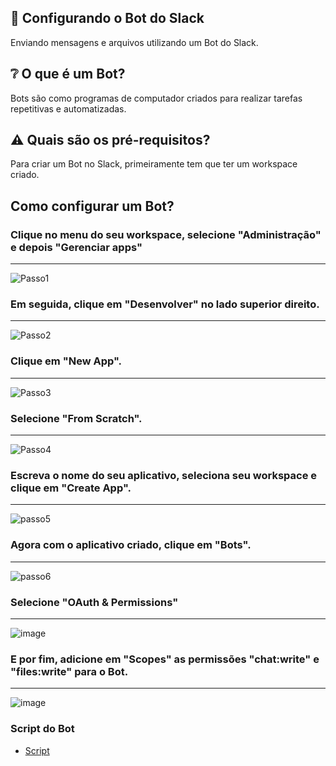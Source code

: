 ## :rocket: Configurando o Bot do Slack

Enviando mensagens e arquivos utilizando um Bot do Slack.

## :grey_question: O que é um Bot?

Bots são como programas de computador criados para realizar tarefas repetitivas e automatizadas.

## :warning: Quais são os pré-requisitos?

Para criar um Bot no Slack, primeiramente tem que ter um workspace criado.

## Como configurar um Bot?


### Clique no menu do seu workspace, selecione "Administração" e depois "Gerenciar apps"

---

![Passo1](https://user-images.githubusercontent.com/51414398/165332255-5e35fb3b-a914-4179-a8c8-17b1f6abd02b.png)


### Em seguida, clique em "Desenvolver" no lado superior direito.

---


![Passo2](https://user-images.githubusercontent.com/51414398/165333253-5a221293-c171-4e28-ad0b-12b24cdd672d.PNG)


### Clique em "New App".

---

![Passo3](https://user-images.githubusercontent.com/51414398/165333574-457a860c-f076-4eb0-89b7-9d93bd2291b4.PNG)




### Selecione "From Scratch".

---

![Passo4](https://user-images.githubusercontent.com/51414398/165333781-e85e9f16-4f6b-449f-a4a9-9e487058b9ae.PNG)



### Escreva o nome do seu aplicativo, seleciona seu workspace e clique em "Create App".

---

![passo5](https://user-images.githubusercontent.com/51414398/165334073-2a2e77c9-7d29-4225-9b16-6431351b3810.PNG)

### Agora com o aplicativo criado, clique em "Bots".

---

![passo6](https://user-images.githubusercontent.com/51414398/165334589-98cd90de-60f8-4359-9042-d4006960fa8c.PNG)


### Selecione "OAuth & Permissions"

---

![image](https://user-images.githubusercontent.com/51414398/165573794-07b70265-c646-4587-b630-d5860d0264f1.png)


### E por fim, adicione em "Scopes" as permissões "chat:write" e "files:write" para o Bot.

---

![image](https://user-images.githubusercontent.com/51414398/165596199-a7292b46-e5f2-42f5-8aae-659868a7eea4.png)


### Script do Bot

- [Script](Readme_bot/subir_arquivos_bot.py)